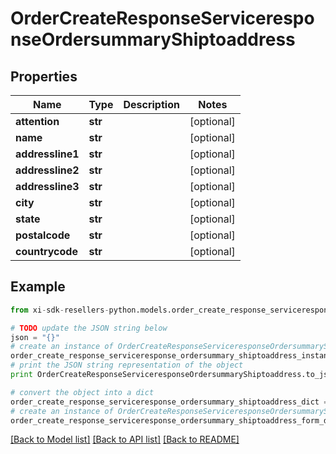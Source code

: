 # OrderCreateResponseServiceresponseOrdersummaryShiptoaddress


## Properties

Name | Type | Description | Notes
------------ | ------------- | ------------- | -------------
**attention** | **str** |  | [optional] 
**name** | **str** |  | [optional] 
**addressline1** | **str** |  | [optional] 
**addressline2** | **str** |  | [optional] 
**addressline3** | **str** |  | [optional] 
**city** | **str** |  | [optional] 
**state** | **str** |  | [optional] 
**postalcode** | **str** |  | [optional] 
**countrycode** | **str** |  | [optional] 

## Example

```python
from xi-sdk-resellers-python.models.order_create_response_serviceresponse_ordersummary_shiptoaddress import OrderCreateResponseServiceresponseOrdersummaryShiptoaddress

# TODO update the JSON string below
json = "{}"
# create an instance of OrderCreateResponseServiceresponseOrdersummaryShiptoaddress from a JSON string
order_create_response_serviceresponse_ordersummary_shiptoaddress_instance = OrderCreateResponseServiceresponseOrdersummaryShiptoaddress.from_json(json)
# print the JSON string representation of the object
print OrderCreateResponseServiceresponseOrdersummaryShiptoaddress.to_json()

# convert the object into a dict
order_create_response_serviceresponse_ordersummary_shiptoaddress_dict = order_create_response_serviceresponse_ordersummary_shiptoaddress_instance.to_dict()
# create an instance of OrderCreateResponseServiceresponseOrdersummaryShiptoaddress from a dict
order_create_response_serviceresponse_ordersummary_shiptoaddress_form_dict = order_create_response_serviceresponse_ordersummary_shiptoaddress.from_dict(order_create_response_serviceresponse_ordersummary_shiptoaddress_dict)
```
[[Back to Model list]](../README.md#documentation-for-models) [[Back to API list]](../README.md#documentation-for-api-endpoints) [[Back to README]](../README.md)


